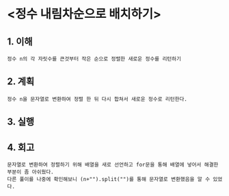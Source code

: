 # <정수 내림차순으로 배치하기>

## 1. 이해

    정수 n의 각 자릿수를 큰것부터 작은 순으로 정렬한 새로운 정수를 리턴하기

## 2. 계획

    정수 n을 문자열로 변환하여 정렬 한 뒤 다시 합쳐서 새로운 정수로 리턴한다.

## 3. 실행 

## 4. 회고

    문자열로 변환하여 정렬하기 위해 배열을 새로 선언하고 for문을 통해 배열에 넣어서 해결한 부분이 좀 아쉬웠다.
    다른 풀이를 나중에 확인해보니 (n+"").split("")를 통해 문자열로 변환했음을 알 수 있었다.

